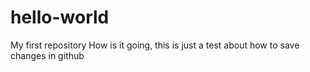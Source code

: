 # hello-world
My first repository
How is it going, this is just a test about how to save changes in github
